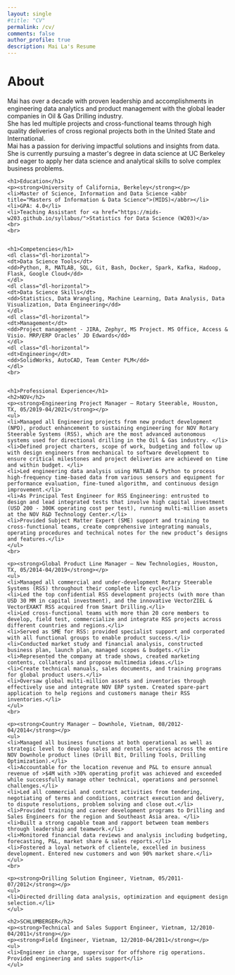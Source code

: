 ```yaml
---
layout: single
#title: "CV"
permalink: /cv/
comments: false
author_profile: true
description: Mai La's Resume
---
```

<div class="cv">
	<h1>About</h1>
	<p>Mai has over a decade with proven leadership and accomplishments in engineering data analytics and product management with the global leader companies in Oil & Gas Drilling industry.<br>
	She has led multiple projects and cross-functional teams through high quality deliveries of cross regional projects both in the United State and International.<br>
	Mai has a passion for deriving impactful solutions and insights from data. She is currently pursuing a master's degree in data science at UC Berkeley and eager to apply her data science and analytical skills to solve complex business problems.</p>
				
	
	<h1>Education</h1>
	<p><strong>University of California, Berkeley</strong></p>
	<li>Master of Science, Information and Data Science <abbr title="Masters of Information & Data Science">(MIDS)</abbr></li>
	<li>GPA: 4.0</li>
	<li>Teaching Assistant for <a href="https://mids-w203.github.io/syllabus/">Statistics for Data Science (W203)</a>
	<br>
	<br>
	
	
	<h1>Competencies</h1>
	<dl class="dl-horizontal">
	<dt>Data Science Tools</dt>
	<dd>Python, R, MATLAB, SQL, Git, Bash, Docker, Spark, Kafka, Hadoop, Flask, Google Cloud</dd>
	</dl>
	<dl class="dl-horizontal">
	<dt>Data Science Skills</dt>
	<dd>Statistics, Data Wrangling, Machine Learning, Data Analysis, Data Visualization, Data Engineering</dd>
	</dl>
	<dl class="dl-horizontal">
	<dt>Management</dt>
	<dd>Project management - JIRA, Zephyr, MS Project. MS Office, Access & Visio. MRP/ERP Oracles’ JD Edwards</dd>
	</dl>
	<dl class="dl-horizontal">
	<dt>Engineering</dt>
	<dd>SolidWorks, AutoCAD, Team Center PLM</dd>
	</dl>
	<br>

		
	<h1>Professional Experience</h1>
	<h2>NOV</h2>
	<p><strong>Engineering Project Manager – Rotary Steerable, Houston, TX, 05/2019-04/2021</strong></p>
	<ul>
	<li>Managed all Engineering projects from new product development (NPD), product enhancement to sustaining engineering for NOV Rotary Steerable Systems (RSS), which are the most advanced autonomous systems used for directional drilling in the Oil & Gas industry. </li>
	<li>Defined project charters, scope of work, budgeting and follow up with design engineers from mechanical to software development to ensure critical milestones and project deliveries are achieved on time and within budget. </li>
	<li>Led engineering data analysis using MATLAB & Python to process high-frequency time-based data from various sensors and equipment for performance evaluation, fine-tuned algorithm, and continuous design improvement.</li>
	<li>As Principal Test Engineer for RSS Engineering: entrusted to design and lead integrated tests that involve high capital investment (USD 200 - 300K operating cost per test), running multi-million assets at the NOV R&D Technology Center.</li>
	<li>Provided Subject Matter Expert (SME) support and training to cross-functional teams, create comprehensive integrating manuals, operating procedures and technical notes for the new product’s designs and features.</li>
	</ul>
	<br>
				
	<p><strong>Global Product Line Manager – New Technologies, Houston, TX, 05/2014-04/2019</strong></p>
	<ul>
	<li>Managed all commercial and under-development Rotary Steerable Systems (RSS) throughout their complete life cycle</li>
	<li>Led the top confidential RSS development projects (with more than USD 30 MM in capital investment), and the innovative VectorZIEL & VectorEXAKT RSS acquired from Smart Drilling.</li>
	<li>Led cross-functional teams with more than 20 core members to develop, field test, commercialize and integrate RSS projects across different countries and regions.</li>
	<li>Served as SME for RSS: provided specialist support and corporated with all functional groups to enable product success.</li>
	<li>Conducted market study and financial analysis, constructed business plan, launch plan, managed scopes & budgets.</li>
	<li>Represented the company at trade shows, created marketing contents, collaterals and propose multimedia ideas.</li>
	<li>Create technical manuals, sales documents, and training programs for global product users.</li>
	<li>Oversaw global multi-million assets and inventories through effectively use and integrate NOV ERP system. Created spare-part application to help regions and customers manage their RSS inventories.</li>
	</ul>
	<br>

	<p><strong>Country Manager – Downhole, Vietnam, 08/2012-04/2014</strong></p>
	<ul>
	<li>Managed all business functions at both operational as well as strategic level to develop sales and rental services across the entire NOV Downhole product lines (Drill Bit, Drilling Tools, Drilling Optimization).</li>
	<li>Accountable for the location revenue and P&L to ensure annual revenue of >$4M with >30% operating profit was achieved and exceeded while successfully manage other technical, operations and personnel challenges.</li>
	<li>Led all commercial and contract activities from tendering, negotiating of terms and conditions, contract execution and delivery, to dispute resolutions, problem solving and close out.</li>
	<li>Provided training and career development programs to Drilling and Sales Engineers for the region and Southeast Asia area. </li>
	<li>Built a strong capable team and rapport between team members through leadership and teamwork.</li>
	<li>Monitored financial data reviews and analysis including budgeting, forecasting, P&L, market share & sales reports.</li>
	<li>Fostered a loyal network of clientele, excelled in business development. Entered new customers and won 90% market share.</li>
	</ul>
	<br>

	<p><strong>Drilling Solution Engineer, Vietnam, 05/2011-07/2012</strong></p>
	<ul>
	<li>Directed drilling data analysis, optimization and equipment design selection.</li>
	</ul>
	
	<h2>SCHLUMBERGER</h2>
	<p><strong>Technical and Sales Support Engineer, Vietnam, 12/2010-04/2011</strong></p>
	<p><strong>Field Engineer, Vietnam, 12/2010-04/2011</strong></p>
	<ul>
	<li>Engineer in charge, supervisor for offshore rig operations. Provided engineering and sales support</li>
	</ul>
